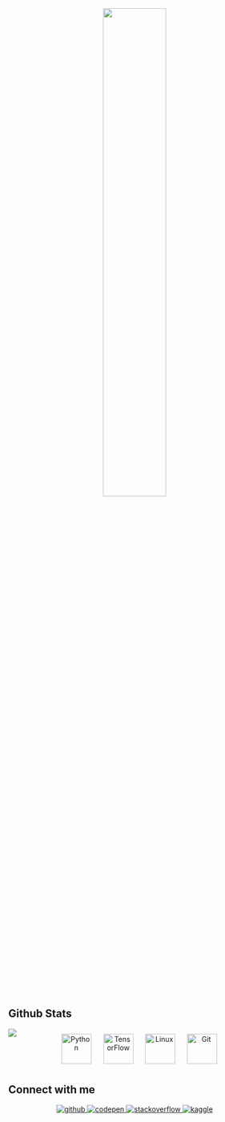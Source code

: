 <div align="center">
<img src="https://rishavanand.github.io/static/images/greetings.gif" align="center" style="width: 50%" />
</div> 
<!-- <a href="https://stackoverflow.com/users/7666811/matias-agelvis"><img src="https://stackoverflow.com/users/flair/7666811.png?theme=clean" width="208" height="58" alt="profile for Matias Agelvis at Stack Overflow, Q&amp;A for professional and enthusiast programmers" title="profile for Matias Agelvis at Stack Overflow, Q&amp;A for professional and enthusiast programmers"></a> -->

<!-- ![Anurag's GitHub stats](https://github-readme-stats.vercel.app/api?username=matiasagelvis&show_icons=true) -->
<!-- [![Top Langs](https://github-readme-stats.vercel.app/api/top-langs/?username=matiasagelvis&layout=compact)](https://github.com/anuraghazra/github-readme-stats) -->


<br/>  


## Github Stats  
<img src="https://github-readme-stats.vercel.app/api?username=matiasagelvis&show_icons=true&count_private=true&hide_border=true&theme=graywhite" align="left" />  

<div align="center">  
<img style="margin: 10px" src="https://profilinator.rishav.dev/skills-assets/python-original.svg" alt="Python" height="60" />  
<img style="margin: 10px" src="https://profilinator.rishav.dev/skills-assets/tensorflow-icon.svg" alt="TensorFlow" height="60" />  
<img style="margin: 10px" src="https://profilinator.rishav.dev/skills-assets/linux-original.svg" alt="Linux" height="60" />  
<img style="margin: 10px" src="https://profilinator.rishav.dev/skills-assets/git-scm-icon.svg" alt="Git" height="60" />  
</div>  

## Connect with me  
<div align="center">
<a href="https://github.com/matiasagelvis" target="_blank">
<img src=https://img.shields.io/badge/github-%2324292e.svg?&style=for-the-badge&logo=github&logoColor=white alt=github style="margin-bottom: 5px;" />
</a>
<a href="https://codepen.com/matiasagelvis" target="_blank">
<img src=https://img.shields.io/badge/codepen-%23131417.svg?&style=for-the-badge&logo=codepen&logoColor=white alt=codepen style="margin-bottom: 5px;" />
</a>
<a href="https://stackoverflow.com/users/7666811" target="_blank">
<img src=https://img.shields.io/badge/stackoverflow-%23F28032.svg?&style=for-the-badge&logo=stackoverflow&logoColor=white alt=stackoverflow style="margin-bottom: 5px;" />
</a>
<a href="https://www.kaggle.com/matiasagelvis" target="_blank">
<img src=https://img.shields.io/badge/kaggle-%2344BAE8.svg?&style=for-the-badge&logo=kaggle&logoColor=white alt=kaggle style="margin-bottom: 5px;" />
</a>  
</div>  
  
<!--
**MatiasAgelvis/MatiasAgelvis** is a ✨ _special_ ✨ repository because its `README.md` (this file) appears on your GitHub profile.

Here are some ideas to get you started:

- 🔭 I’m currently working on ...
- 🌱 I’m currently learning ...
- 👯 I’m looking to collaborate on ...
- 🤔 I’m looking for help with ...
- 💬 Ask me about ...
- 📫 How to reach me: ...
- 😄 Pronouns: ...
- ⚡ Fun fact: ...
-->
